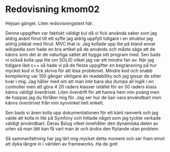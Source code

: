 ---
---
Redovisning kmom02
=========================

Hejsan gänget. Liten redovisningstext här.

Denna uppgiften var faktiskt väldigt kul då vi fick använda saker som jag aldrig avänt förut till ett syfte jag aldrig uppfylt tidigare i en struktur jag aldrig jobbat med förut. MVC that is. Jag kollade upp lite på bland annat wikipedia som hade en bra artikel på de används och måste säga att de känns som det är de naturliga sättet att bygga sitt program med. Sen bads vi också kolla upp lite om SOLID vilket jag var ett mindre fan av. När jag tidigare läst c++ så hade vi på de flesta uppgifter en begränsning på hur mycket kod vi fick skriva för att lösa problemet. Mindre kod och snabb kompilering var 100 gånger viktigare än readabillity och jag gissar de sitter kvar i mig. Jag håller med om att man inte bara ska dumpa all logik i en controller men att göra 4 20 raders klasser istället för en 50 raders klass känns väldigt överdrivet. Liten överdrift för att hamra hem min poäng men de hoppas jag du förlåter mig för. Jag ser hur de kan vara användbart men känns överdrivet från min synvinkel helt enkelt.

Sen bads vi även kolla upp dokumentationen för ett känt ramverk och jag valde att kolla in lite på   Symfony och hittade något som jag tyckte verkade väldigt användbart. Deras $slug vilket innehåller den dynamiska delen av urlen så man lätt kan få vart man är och ändra den flytande utan problem.

Så sammanfattning har jag lärt mig mycket detta moment och ser fram emot att dyka längre in i världen av frameworks. Ha de gott
